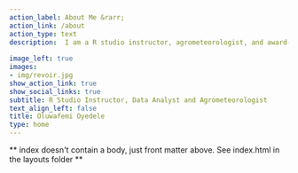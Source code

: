 ```yaml
---
action_label: About Me &rarr;
action_link: /about
action_type: text
description:  I am a R studio instructor, agrometeorologist, and award-winning educator. I love working on data to develope meaningful insight.
  
image_left: true
images:
- img/revoir.jpg
show_action_link: true
show_social_links: true
subtitle: R Studio Instructor, Data Analyst and Agrometeorologist
text_align_left: false
title: Oluwafemi Oyedele
type: home
---
```


** index doesn't contain a body, just front matter above.
See index.html in the layouts folder **
